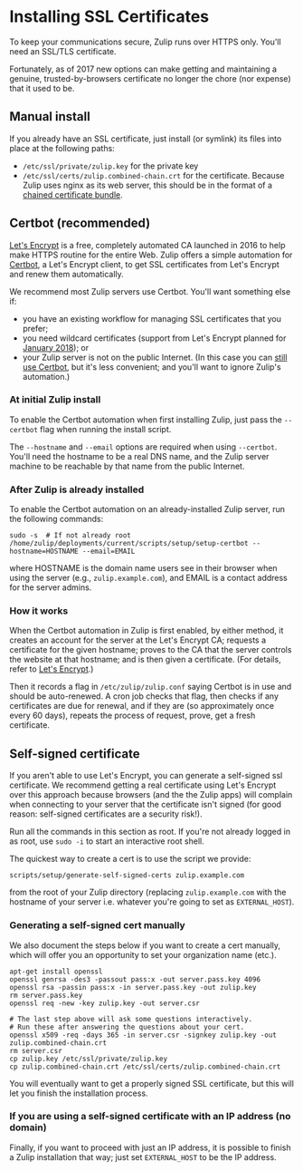 # Installing SSL Certificates

To keep your communications secure, Zulip runs over HTTPS only.
You'll need an SSL/TLS certificate.

Fortunately, as of 2017 new options can make getting and maintaining a
genuine, trusted-by-browsers certificate no longer the chore (nor
expense) that it used to be.

## Manual install

If you already have an SSL certificate, just install (or symlink) its
files into place at the following paths:
* `/etc/ssl/private/zulip.key` for the private key
* `/etc/ssl/certs/zulip.combined-chain.crt` for the certificate.
  Because Zulip uses nginx as its web server, this should be in the
  format of a [chained certificate bundle][nginx-https].

[nginx-https]: http://nginx.org/en/docs/http/configuring_https_servers.html

## Certbot (recommended)

[Let's Encrypt](https://letsencrypt.org/) is a free, completely
automated CA launched in 2016 to help make HTTPS routine for the
entire Web.  Zulip offers a simple automation for
[Certbot](https://certbot.eff.org/), a Let's Encrypt client, to get
SSL certificates from Let's Encrypt and renew them automatically.

We recommend most Zulip servers use Certbot.  You'll want something
else if:
* you have an existing workflow for managing SSL certificates
  that you prefer;
* you need wildcard certificates (support from Let's Encrypt planned
  for [January 2018][letsencrypt-wildcard]); or
* your Zulip server is not on the public Internet. (In this case you
  can [still use Certbot][certbot-manual-mode], but it's less
  convenient; and you'll want to ignore Zulip's automation.)

[letsencrypt-wildcard]: https://letsencrypt.org/2017/07/06/wildcard-certificates-coming-jan-2018.html
[certbot-manual-mode]: https://certbot.eff.org/docs/using.html#manual

### At initial Zulip install

To enable the Certbot automation when first installing Zulip, just
pass the `--certbot` flag when running the install script.

The `--hostname` and `--email` options are required when using
`--certbot`.  You'll need the hostname to be a real DNS name, and the
Zulip server machine to be reachable by that name from the public
Internet.

### After Zulip is already installed

To enable the Certbot automation on an already-installed Zulip
server, run the following commands:
```
sudo -s  # If not already root
/home/zulip/deployments/current/scripts/setup/setup-certbot --hostname=HOSTNAME --email=EMAIL
```
where HOSTNAME is the domain name users see in their browser when
using the server (e.g., `zulip.example.com`), and EMAIL is a contact
address for the server admins.

### How it works

When the Certbot automation in Zulip is first enabled, by either
method, it creates an account for the server at the Let's Encrypt CA;
requests a certificate for the given hostname; proves to the CA that
the server controls the website at that hostname; and is then given a
certificate.  (For details, refer to
[Let's Encrypt](https://letsencrypt.org/how-it-works/).)

Then it records a flag in `/etc/zulip/zulip.conf` saying Certbot is in
use and should be auto-renewed.  A cron job checks that flag, then
checks if any certificates are due for renewal, and if they are (so
approximately once every 60 days), repeats the process of request,
prove, get a fresh certificate.


## Self-signed certificate

If you aren't able to use Let's Encrypt, you can generate a
self-signed ssl certificate.  We recommend getting a real certificate
using Let's Encrypt over this approach because browsers (and the the
Zulip apps) will complain when connecting to your server that the
certificate isn't signed (for good reason: self-signed certificates
are a security risk!).

Run all the commands in this section as root. If you're not already
logged in as root, use `sudo -i` to start an interactive root shell.

The quickest way to create a cert is to use the script we provide:

```
scripts/setup/generate-self-signed-certs zulip.example.com
```

from the root of your Zulip directory (replacing `zulip.example.com`
with the hostname of your server i.e. whatever you're going to set as
`EXTERNAL_HOST`).

### Generating a self-signed cert manually

We also document the steps below if you want to create a cert
manually, which will offer you an opportunity to set your organization
name (etc.).

```
apt-get install openssl
openssl genrsa -des3 -passout pass:x -out server.pass.key 4096
openssl rsa -passin pass:x -in server.pass.key -out zulip.key
rm server.pass.key
openssl req -new -key zulip.key -out server.csr

# The last step above will ask some questions interactively.
# Run these after answering the questions about your cert.
openssl x509 -req -days 365 -in server.csr -signkey zulip.key -out zulip.combined-chain.crt
rm server.csr
cp zulip.key /etc/ssl/private/zulip.key
cp zulip.combined-chain.crt /etc/ssl/certs/zulip.combined-chain.crt
```

You will eventually want to get a properly signed SSL certificate, but
this will let you finish the installation process.

### If you are using a self-signed certificate with an IP address (no domain)

Finally, if you want to proceed with just an IP address, it is
possible to finish a Zulip installation that way; just set
`EXTERNAL_HOST` to be the IP address.

